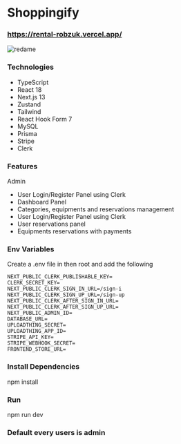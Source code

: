 # Shoppingify

### https://rental-robzuk.vercel.app/

![redame](https://github.com/robZuk/rental/assets/40764780/3aac46a9-ce39-4476-961c-ce7e9d63cef7)


### Technologies

- TypeScript
- React 18
- Next.js 13
- Zustand
- Tailwind
- React Hook Form 7
- MySQL
- Prisma
- Stripe
- Clerk 

### Features

Admin
- User Login/Register Panel using Clerk
- Dashboard Panel
- Categories, equipments and reservations management
- User Login/Register Panel using Clerk
- User reservations panel
- Equipments reservations with payments

### Env Variables

Create a .env file in then root and add the following

```
NEXT_PUBLIC_CLERK_PUBLISHABLE_KEY=
CLERK_SECRET_KEY=
NEXT_PUBLIC_CLERK_SIGN_IN_URL=/sign-i
NEXT_PUBLIC_CLERK_SIGN_UP_URL=/sign-up
NEXT_PUBLIC_CLERK_AFTER_SIGN_IN_URL=
NEXT_PUBLIC_CLERK_AFTER_SIGN_UP_URL=
NEXT_PUBLIC_ADMIN_ID=
DATABASE_URL=
UPLOADTHING_SECRET=
UPLOADTHING_APP_ID=
STRIPE_API_KEY=
STRIPE_WEBHOOK_SECRET=
FRONTEND_STORE_URL=
```

### Install Dependencies

npm install


### Run
npm run dev

### Default every users is admin 



